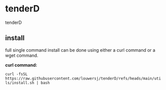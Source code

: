 # tenderD
tenderD


## install
full single command install can be done using either a curl command or a wget command. 

**curl command:**

`curl -fsSL https://raw.githubusercontent.com/louwersj/tenderD/refs/heads/main/utils/install.sh | bash`
